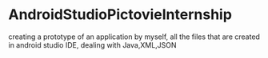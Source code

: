 # AndroidStudioPictovieInternship
creating a prototype of an application by myself, all the files that are created in android studio IDE, dealing with Java,XML,JSON

